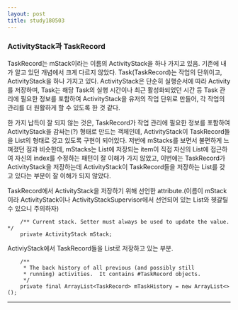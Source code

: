 ```yaml
---
layout: post
title: study180503
---
```


<h3> ActivityStack과 TaskRecord </h3>

TaskRecord는 mStack이라는 이름의 ActivityStack을 하나 가지고 있음.
기존에 내가 알고 있던 개념에서 크게 다르지 않았다.
Task(TaskRecord)는 작업의 단위이고, ActivityStack을 하나 가지고 있다.
ActivityStack은 단순히 실행순서에 따라 Activity를 저장하며, 
Task는 해당 Task의 실행 시간이나 최근 활성화되었던 시간 등 Task 관리에 필요한 정보를 포함하여 ActivityStack을 유저의 작업 단위로 만들어,
각 작업의 관리를 더 원활하게 할 수 있도록 한 것 같다.

한 가지 납득이 잘 되지 않는 것은, TaskRecord가 작업 관리에 필요한 정보를 포함하여 ActivityStack을 감싸는(?) 형태로 만드는 객체인데,
ActivityStack이 TaskRecord들을 List의 형태로 갖고 있도록 구현이 되어있다.
저번에 mStacks를 보면서 불편하게 느껴졌던 점과 비슷한데, 
mStacks는 List에 저장되는 item이 직접 자신의 List에 접근하여 자신의 index를 수정하는 패턴이 잘 이해가 가지 않았고,
이번에는 TaskRecord가 ActivityStack을 저장하는데 ActivityStack이 TaskRecord들을 저장하는 List를 갖고 있다는 부분이 잘 이해가 되지 않았다.

TaskRecord에서 ActivityStack을 저장하기 위해 선언한 attribute.(이름이 mStack이라 ActivityStack이나 ActivityStackSupervisor에서 선언되어 있는 List와 헷갈릴수 있으니 주의하자)
~~~
    /** Current stack. Setter must always be used to update the value. */
    private ActivityStack mStack;
~~~

ActiviyStack에서 TaskRecord들을 List로 저장하고 있는 부분.
~~~
    /**
     * The back history of all previous (and possibly still
     * running) activities.  It contains #TaskRecord objects.
     */
    private final ArrayList<TaskRecord> mTaskHistory = new ArrayList<>();
~~~

* * *
